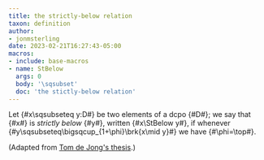 ```yaml
---
title: the strictly-below relation
taxon: definition
author:
- jonmsterling
date: 2023-02-21T16:27:43-05:00
macros:
- include: base-macros
- name: StBelow
  args: 0
  body: '\sqsubset'
  doc: 'the stictly-below relation'
---
```


Let {#x\sqsubseteq y:D#} be two elements of a dcpo {#D#}; we say that {#x#} is *strictly below* {#y#}, written {#x\StBelow y#}, if whenever {#y\sqsubseteq\bigsqcup_{1+\phi}\brk{x\mid y}#} we have {#\phi=\top#}.

(Adapted from [Tom de Jong's thesis](dejong-2023-thesis).)
